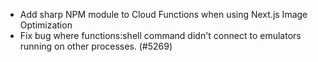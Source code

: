- Add sharp NPM module to Cloud Functions when using Next.js Image Optimization
- Fix bug where functions:shell command didn't connect to emulators running on other processes. (#5269)
